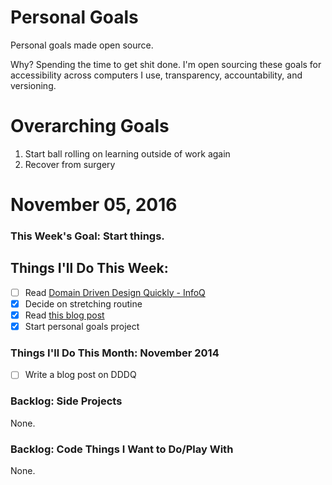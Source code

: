 Personal Goals
==============

Personal goals made open source.

Why? Spending the time to get shit done. I'm open sourcing these goals for accessibility across computers I use, transparency, accountability, and versioning.

# Overarching Goals
1. Start ball rolling on learning outside of work again
2. Recover from surgery

# November 05, 2016

### This Week's Goal: Start things.

## Things I'll Do This Week:
- [ ] Read [Domain Driven Design Quickly - InfoQ](https://www.infoq.com/minibooks/domain-driven-design-quickly)
- [x] Decide on stretching routine
- [x] Read [this blog post](http://una.github.io/personal-goals-guide)
- [x] Start personal goals project

### Things I'll Do This Month: November 2014
- [ ] Write a blog post on DDDQ

### Backlog: Side Projects
None.

### Backlog: Code Things I Want to Do/Play With
None.
